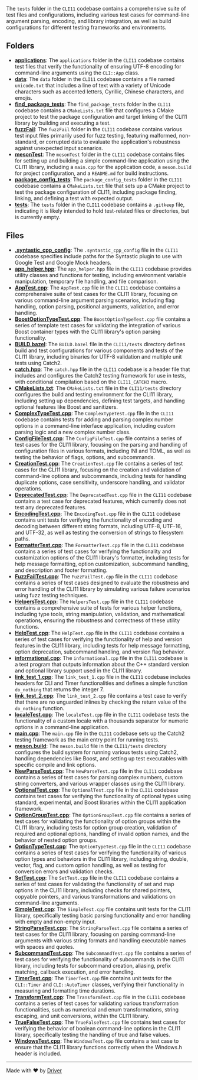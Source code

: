 <!--------------------------------------------------------------------------------->
<!-- IMPORTANT: This file is auto-generated by Driver (https://driver.ai). -------->
<!-- Manual edits may be overwritten on future commits. --------------------------->
<!--------------------------------------------------------------------------------->

The `tests` folder in the `CLI11` codebase contains a comprehensive suite of test files and configurations, including various test cases for command-line argument parsing, encoding, and library integration, as well as build configurations for different testing frameworks and environments.

## Folders
- **[applications](applications/README.md)**: The `applications` folder in the `CLI11` codebase contains test files that verify the functionality of ensuring UTF-8 encoding for command-line arguments using the `CLI::App` class.
- **[data](data/README.md)**: The `data` folder in the `CLI11` codebase contains a file named `unicode.txt` that includes a line of text with a variety of Unicode characters such as accented letters, Cyrillic, Chinese characters, and emojis.
- **[find_package_tests](find_package_tests/README.md)**: The `find_package_tests` folder in the `CLI11` codebase contains a `CMakeLists.txt` file that configures a CMake project to test the package configuration and target linking of the CLI11 library by building and executing a test.
- **[fuzzFail](fuzzFail/README.md)**: The `fuzzFail` folder in the `CLI11` codebase contains various test input files primarily used for fuzz testing, featuring malformed, non-standard, or corrupted data to evaluate the application's robustness against unexpected input scenarios.
- **[mesonTest](mesonTest/README.md)**: The `mesonTest` folder in the `CLI11` codebase contains files for setting up and building a simple command-line application using the CLI11 library, including a `main.cpp` for the application code, a `meson.build` for project configuration, and a `README.md` for build instructions.
- **[package_config_tests](package_config_tests/README.md)**: The `package_config_tests` folder in the `CLI11` codebase contains a `CMakeLists.txt` file that sets up a CMake project to test the package configuration of CLI11, including package finding, linking, and defining a test with expected output.
- **[tests](tests/README.md)**: The `tests` folder in the `CLI11` codebase contains a `.gitkeep` file, indicating it is likely intended to hold test-related files or directories, but is currently empty.

## Files
- **[.syntastic_cpp_config](.syntastic_cpp_config.md)**: The `.syntastic_cpp_config` file in the `CLI11` codebase specifies include paths for the Syntastic plugin to use with Google Test and Google Mock headers.
- **[app_helper.hpp](app_helper.hpp.md)**: The `app_helper.hpp` file in the `CLI11` codebase provides utility classes and functions for testing, including environment variable manipulation, temporary file handling, and file comparison.
- **[AppTest.cpp](AppTest.cpp.md)**: The `AppTest.cpp` file in the `CLI11` codebase contains a comprehensive suite of test cases for the CLI11 library, focusing on various command-line argument parsing scenarios, including flag handling, option parsing, positional arguments, validation, and error handling.
- **[BoostOptionTypeTest.cpp](BoostOptionTypeTest.cpp.md)**: The `BoostOptionTypeTest.cpp` file contains a series of template test cases for validating the integration of various Boost container types with the CLI11 library's option parsing functionality.
- **[BUILD.bazel](BUILD.bazel.md)**: The `BUILD.bazel` file in the `CLI11/tests` directory defines build and test configurations for various components and tests of the CLI11 library, including binaries for UTF-8 validation and multiple unit tests using Catch2.
- **[catch.hpp](catch.hpp.md)**: The `catch.hpp` file in the `CLI11` codebase is a header file that includes and configures the Catch2 testing framework for use in tests, with conditional compilation based on the `CLI11_CATCH3` macro.
- **[CMakeLists.txt](CMakeLists.txt.md)**: The `CMakeLists.txt` file in the `CLI11/tests` directory configures the build and testing environment for the CLI11 library, including setting up dependencies, defining test targets, and handling optional features like Boost and sanitizers.
- **[ComplexTypeTest.cpp](ComplexTypeTest.cpp.md)**: The `ComplexTypeTest.cpp` file in the `CLI11` codebase contains tests for adding and parsing complex number options in a command-line interface application, including custom parsing logic and a new complex number class.
- **[ConfigFileTest.cpp](ConfigFileTest.cpp.md)**: The `ConfigFileTest.cpp` file contains a series of test cases for the CLI11 library, focusing on the parsing and handling of configuration files in various formats, including INI and TOML, as well as testing the behavior of flags, options, and subcommands.
- **[CreationTest.cpp](CreationTest.cpp.md)**: The `CreationTest.cpp` file contains a series of test cases for the CLI11 library, focusing on the creation and validation of command-line options and subcommands, including tests for handling duplicate options, case sensitivity, underscore handling, and validator operations.
- **[DeprecatedTest.cpp](DeprecatedTest.cpp.md)**: The `DeprecatedTest.cpp` file in the `CLI11` codebase contains a test case for deprecated features, which currently does not test any deprecated features.
- **[EncodingTest.cpp](EncodingTest.cpp.md)**: The `EncodingTest.cpp` file in the `CLI11` codebase contains unit tests for verifying the functionality of encoding and decoding between different string formats, including UTF-8, UTF-16, and UTF-32, as well as testing the conversion of strings to filesystem paths.
- **[FormatterTest.cpp](FormatterTest.cpp.md)**: The `FormatterTest.cpp` file in the `CLI11` codebase contains a series of test cases for verifying the functionality and customization options of the CLI11 library's formatter, including tests for help message formatting, option customization, subcommand handling, and description and footer formatting.
- **[FuzzFailTest.cpp](FuzzFailTest.cpp.md)**: The `FuzzFailTest.cpp` file in the `CLI11` codebase contains a series of test cases designed to evaluate the robustness and error handling of the CLI11 library by simulating various failure scenarios using fuzz testing techniques.
- **[HelpersTest.cpp](HelpersTest.cpp.md)**: The `HelpersTest.cpp` file in the `CLI11` codebase contains a comprehensive suite of tests for various helper functions, including type tools, string manipulation, validation, and mathematical operations, ensuring the robustness and correctness of these utility functions.
- **[HelpTest.cpp](HelpTest.cpp.md)**: The `HelpTest.cpp` file in the `CLI11` codebase contains a series of test cases for verifying the functionality of help and version features in the CLI11 library, including tests for help message formatting, option deprecation, subcommand handling, and version flag behavior.
- **[informational.cpp](informational.cpp.md)**: The `informational.cpp` file in the `CLI11` codebase is a test program that outputs information about the C++ standard version and optional library support used in the CLI11 library.
- **[link_test_1.cpp](link_test_1.cpp.md)**: The `link_test_1.cpp` file in the `CLI11` codebase includes headers for CLI and Timer functionalities and defines a simple function `do_nothing` that returns the integer 7.
- **[link_test_2.cpp](link_test_2.cpp.md)**: The `link_test_2.cpp` file contains a test case to verify that there are no unguarded inlines by checking the return value of the `do_nothing` function.
- **[localeTest.cpp](localeTest.cpp.md)**: The `localeTest.cpp` file in the `CLI11` codebase tests the functionality of a custom locale with a thousands separator for numeric options in a command-line application.
- **[main.cpp](main.cpp.md)**: The `main.cpp` file in the `CLI11` codebase sets up the Catch2 testing framework as the main entry point for running tests.
- **[meson.build](meson.build.md)**: The `meson.build` file in the `CLI11/tests` directory configures the build system for running various tests using Catch2, handling dependencies like Boost, and setting up test executables with specific compile and link options.
- **[NewParseTest.cpp](NewParseTest.cpp.md)**: The `NewParseTest.cpp` file in the `CLI11` codebase contains a series of test cases for parsing complex numbers, custom string converters, and various wrapper classes using the CLI11 library.
- **[OptionalTest.cpp](OptionalTest.cpp.md)**: The `OptionalTest.cpp` file in the `CLI11` codebase contains test cases for verifying the functionality of optional types using standard, experimental, and Boost libraries within the CLI11 application framework.
- **[OptionGroupTest.cpp](OptionGroupTest.cpp.md)**: The `OptionGroupTest.cpp` file contains a series of test cases for validating the functionality of option groups within the CLI11 library, including tests for option group creation, validation of required and optional options, handling of invalid option names, and the behavior of nested option groups.
- **[OptionTypeTest.cpp](OptionTypeTest.cpp.md)**: The `OptionTypeTest.cpp` file in the `CLI11` codebase contains a series of test cases for verifying the functionality of various option types and behaviors in the CLI11 library, including string, double, vector, flag, and custom option handling, as well as testing for conversion errors and validation checks.
- **[SetTest.cpp](SetTest.cpp.md)**: The `SetTest.cpp` file in the `CLI11` codebase contains a series of test cases for validating the functionality of set and map options in the CLI11 library, including checks for shared pointers, copyable pointers, and various transformations and validations on command-line arguments.
- **[SimpleTest.cpp](SimpleTest.cpp.md)**: The `SimpleTest.cpp` file contains unit tests for the CLI11 library, specifically testing basic parsing functionality and error handling with empty and non-empty input.
- **[StringParseTest.cpp](StringParseTest.cpp.md)**: The `StringParseTest.cpp` file contains a series of test cases for the CLI11 library, focusing on parsing command-line arguments with various string formats and handling executable names with spaces and quotes.
- **[SubcommandTest.cpp](SubcommandTest.cpp.md)**: The `SubcommandTest.cpp` file contains a series of test cases for verifying the functionality of subcommands in the CLI11 library, including tests for subcommand creation, aliasing, prefix matching, callback execution, and error handling.
- **[TimerTest.cpp](TimerTest.cpp.md)**: The `TimerTest.cpp` file contains unit tests for the `CLI::Timer` and `CLI::AutoTimer` classes, verifying their functionality in measuring and formatting time durations.
- **[TransformTest.cpp](TransformTest.cpp.md)**: The `TransformTest.cpp` file in the `CLI11` codebase contains a series of test cases for validating various transformation functionalities, such as numerical and enum transformations, string escaping, and unit conversions, within the CLI11 library.
- **[TrueFalseTest.cpp](TrueFalseTest.cpp.md)**: The `TrueFalseTest.cpp` file contains test cases for verifying the behavior of boolean command-line options in the CLI11 library, specifically testing the handling of true and false values.
- **[WindowsTest.cpp](WindowsTest.cpp.md)**: The `WindowsTest.cpp` file contains a test case to ensure that the CLI11 library functions correctly when the Windows.h header is included.

---
Made with ❤️ by [Driver](https://www.driver.ai/)